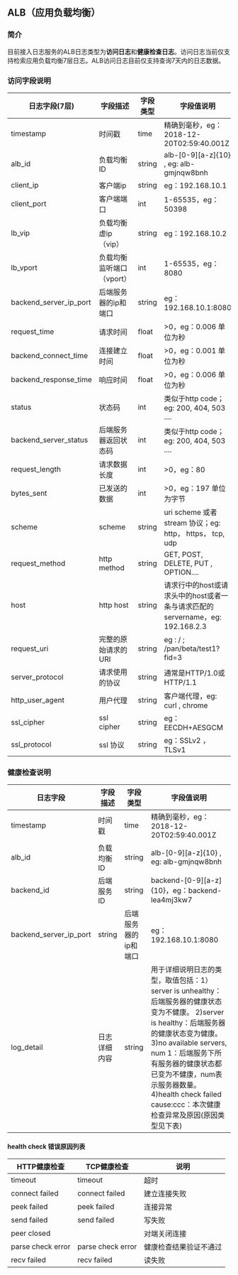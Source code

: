 ## ALB（应用负载均衡）
### 简介
目前接入日志服务的ALB日志类型为**访问日志**和**健康检查日志**。访问日志当前仅支持检索应用负载均衡7层日志。ALB访问日志目前仅支持查询7天内的日志数据。

### 访问字段说明
日志字段(7层) | 字段描述 | 字段类型 | 字段值说明
-- | -- | -- | --
timestamp  | 时间戳 | time | 精确到毫秒，eg：2018-12-20T02:59:40.001Z
alb_id | 负载均衡ID | string | alb-[0-9][a-z]{10} , eg: alb-gmjnqw8bnh
client_ip | 客户端ip | string | eg：192.168.10.1
client_port | 客户端端口 | int | 1-65535，eg：50398
lb_vip | 负载均衡虚ip（vip） | string | eg：192.168.10.2
lb_vport | 负载均衡监听端口（vport） | int | 1-65535，eg：8080
backend_server_ip_port | 后端服务器的ip和端口 | string | eg：192.168.10.1:8080
request_time | 请求时间 | float | >0，eg：0.006 单位为秒
backend_connect_time | 连接建立时间 | float | >0，eg：0.001 单位为秒
backend_response_time | 响应时间 | float | >0，eg：0.006 单位为秒
status | 状态码 | int | 类似于http code； eg: 200, 404, 503 ....
backend_server_status | 后端服务器返回状态码 | int | 类似于http code；eg: 200, 404, 503 ....
request_length | 请求数据长度 | int | >0，eg：80
bytes_sent | 已发送的数据 | int | >0，eg：197 单位为字节
scheme | scheme | string | uri scheme 或者 stream 协议；eg: http， https， tcp, udp
request_method | http method | string | GET, POST, DELETE, PUT , OPTION....
host | http host | string | 请求行中的host或请求头中的host或者一条与请求匹配的servername，eg: 192.168.2.3
request_uri | 完整的原始请求的URI | string | eg : / ; /pan/beta/test1?fid=3
server_protocol | 请求使用的协议 | string | 通常是HTTP/1.0或HTTP/1.1
http_user_agent | 用户代理 | string | 客户端代理，eg: curl , chrome
ssl_cipher | ssl cipher | string | eg：EECDH+AESGCM
ssl_protocol | ssl 协议 | string | eg：SSLv2 ，TLSv1 

### 健康检查说明
日志字段| 字段描述 | 字段类型 | 字段值说明
-- | -- | -- | --
timestamp | 时间戳 | time | 精确到毫秒，eg：2018-12-20T02:59:40.001Z
alb_id | 负载均衡ID | string | alb-[0-9][a-z]{10} , eg: alb-gmjnqw8bnh
backend_id | 后端服务ID | string |backend-[0-9][a-z]{10}，eg：backend-lea4mj3kw7
backend_server_ip_port | string | 后端服务器的ip和端口 | eg：192.168.10.1:8080|
log_detail |  日志详细内容 | string | 用于详细说明日志的类型，取值包括：1）server is unhealthy：后端服务器的健康状态变为不健康。 2)server is healthy：后端服务器的健康状态变为健康。 3)no available servers, num 1：后端服务下所有服务器的健康状态都已变为不健康，num表示服务器数量。 4)health check failed cause:ccc：本次健康检查异常及原因(原因类型见下表) 

#### health check 错误原因列表
HTTP健康检查| TCP健康检查 |说明
-- | -- | -- 
timeout | timeout | 超时
connect failed |  connect failed | 建立连接失败
peek failed | peek failed | 连接异常 
send failed | send failed | 写失败 
peer closed  |           | 对端关闭连接 
parse check error	 |parse check error | 健康检查结果验证不通过
recv failed |recv failed |  读失败 




